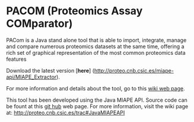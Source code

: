 # PACOM (Proteomics Assay COMparator)
PACom is a Java stand alone tool that is able to import, integrate, manage and compare numerous proteomics datasets at the same time, offering a rich set of graphical representation of the most common proteomics data features

Download the latest version [**here**] (http://proteo.cnb.csic.es/miape-api/MIAPE_Extractor).

For more information and details about the tool, go to this [wiki web page](http://proteo.cnb.csic.es/trac#MIAPEExtractorTool).

This tool has been developed using the Java MIAPE API. Source code can be fount at this [git hub](https://github.com/smdb21/java-miape-api) web page. For more information, visit the wiki page at: http://proteo.cnb.csic.es/trac#JavaMIAPEAPI
